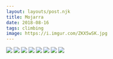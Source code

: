 ```yaml
---
layout: layouts/post.njk
title: Mojarra
date: 2018-08-16
tags: climbing
image: https://i.imgur.com/ZKX5wSK.jpg
---
```


![](https://lh3.googleusercontent.com/dEOicYm3uGliiyjJpOQLcl1eALoxEktnaH0BXodKbr1-WXa-mgbcy8CF60Z9OGh8kJ4_seYm5fFoEo6nvg17P_8mcjk4PofcimMKkHGg77gvCUT_ig3066RWSDbZAwSkCFe2Oa4oEqY=w1152-h1534-no)
![](https://lh3.googleusercontent.com/kwyQ2VHY0bpRT8UQzkwqyfJomp4fsLXUgK-IfJ9jw-f3pOIN3xdiU46uJVHD0mwoyw3ZO1xvVz3M4EmhmWjeR9hHmG9qkXus_rattXw-Ri7IuJoHPucNWV4Ec02KT7i6KQYu1Lmp-C0=w1440-h1082-no)
![](https://lh3.googleusercontent.com/jwb2fGmqlmeuytlrcttTYXLxM_rfsff9huYQ60PMON2zlO8WFVwki11ipHMWJXxGjSGQPAAbigKYi7KaZv_mHdmFfH_Pd7B52spDlhoNFZrCPOCwfAzKBtpytggX9jTSl7hClmVOj_o=w1152-h1534-no)
![](https://lh3.googleusercontent.com/CLKroKw4qE5izX9MXt3Thv4L03E6z526y1U6F9s1KhYeRiwdVtjptLSsN6I0sA7dgHtnTFyOzoo7XhxT7dvdMaPSOs3I9Uif45bmV4WIwOkyqnQ1i9lItOOzQ6k50WtqRruj9jqHPuQ=w1152-h1534-no)
![](https://lh3.googleusercontent.com/D0jy4KexINuXXDr-VAUSLuQp0j1kgRHMNyx1-EmkQk3UFzA7Bt4b_wZhv5Do3zsEJETQdaniJHgWi18V117nP7JDjOzjVGMMZmaIyu6ahr4j-smKT-mpo0AhXRvJNuRqfWPeVDaBbv0=w1152-h1534-no)
![](https://lh3.googleusercontent.com/J7KwTXKZaV-rp0YyNJQ2XyIauE2DJCOH0u00nDXbcilfXXRVotSWvatNXJlfVWOmSqANU2T2XlXlL2H0DpwBa7cng5oEylBOPkRoJ_LuGB-byzCu8aQgP2sR3qB_oUHQplfTR0E74uU=w1440-h1082-no)
![](https://lh3.googleusercontent.com/c_mArDjiyOEY3bRwa17q3SaeEchUrhtHbTpbGdgoyugb1SpJMXiPrnfm_hA2zHdLWyxpUW7V7nIfl-0-saHAXq1fB5hHusBMxPzlvCG55qYkQzVs0UkW2NL3g8R_7ITt4v_RWbU-sdQ=w1440-h1082-no)
![](https://lh3.googleusercontent.com/i9jTGH32eqAcJHHYSQVjNkwod2gMg4GBozAURXvyDzDFDw5DkBsGctksj1xane6CNQyzZUtpIF77okCUuLPZ1ZLhXNtE-_1NIWKwRqqjlLimpDSLQLGM1-MDjOCROwElRxSbolFc2fc=w1152-h1534-no)
